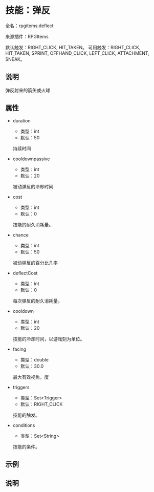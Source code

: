 # 技能：弹反

<!-- 本文件是通过游戏内 `/rpgitem gen-wiki` 命令生成的。 -->
<!-- 请只在对应的 "beginCustomXXXX" 与 "endCustomXXXX" 间编辑。  -->
<!-- 如果您想修改技能或其属性的描述， -->
<!-- 请修改 "resources/lang/zh_CN.yml" 中对应的项。 -->

全名：rpgitems:deflect

来源插件：RPGItems

默认触发：RIGHT_CLICK, HIT_TAKEN。 可用触发：RIGHT_CLICK, HIT_TAKEN, SPRINT, OFFHAND_CLICK, LEFT_CLICK, ATTACHMENT, SNEAK。

<!-- beginCustomHeader -->
<!-- endCustomHeader -->

## 说明

弹反射来的箭矢或火球
<!-- beginCustomDescription -->
<!-- endCustomDescription -->

## 属性

* duration

  * 类型：int
  * 默认：50

  持续时间

* cooldownpassive

  * 类型：int
  * 默认：20

  被动弹反的冷却时间

* cost

  * 类型：int
  * 默认：0

  技能的耐久消耗量。

* chance

  * 类型：int
  * 默认：50

  被动弹反的百分比几率

* deflectCost

  * 类型：int
  * 默认：0

  每次弹反的耐久消耗量。

* cooldown

  * 类型：int
  * 默认：20

  技能的冷却时间，以游戏刻为单位。

* facing

  * 类型：double
  * 默认：30.0

  最大有效视角，度

* triggers

  * 类型：Set&lt;Trigger&gt;
  * 默认：RIGHT_CLICK

  技能的触发。

* conditions

  * 类型：Set&lt;String&gt;

  技能的条件。

<!-- beginCustomProperties -->
<!-- endCustomProperties -->

## 示例

<!-- beginCustomExample -->
<!-- endCustomExample -->

## 说明

<!-- beginCustomNote -->
<!-- endCustomNote -->